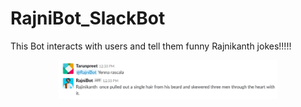 # RajniBot_SlackBot
This Bot interacts with users and tell them funny Rajnikanth jokes!!!!!
<p align="center">
  <img src="image.png" width="350"/>
  
</p>

